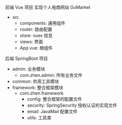 前端 Vue 项目
实现个人电商网站 GuMarket

- src
  - components: 通用组件
  - router: 路由配置
  - store: vuex 信息
  - views: 界面
  - App.vue: 根组件

后端 SpringBoot 项目

- admin: 业务模块
  - com.zhen.admin: 所有业务文件
- common: 共用工具模块
- framework: 整合框架模块
  - com.zhen.framework
    - config: 整合框架的配置文件
    - security: SpringSecurity 授权认证的实现文件
    - email: JavaMail 配置文件
    - utils: 工具类
